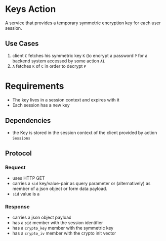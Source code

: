 # Keys Action

A service that provides a temporary symmetric encryption key for each user session.

## Use Cases

1. client `C` fetches his symmetric key `K` (to encrypt a password `P` for a backend system accessed by some action `A`).
2. `A` fetches `K` of `C` in order to decrypt `P`

# Requirements

- The key lives in a session context and expires with it
- Each session has a new key

## Dependencies

- the Key is stored in the session context of the client provided by action `Sessions`

## Protocol

### Request

- uses HTTP GET
- carries a `sid` key/value-pair as query parameter or (alternatively) as member of a json object or form data payload.
- `sid` value is a 

### Response

- carries a json object payload
- has a `sid` member with the session identifier
- has a `crypto_key` member with the symmetric key
- has a `crypto_iv` member with the crypto init vector
